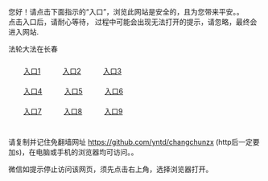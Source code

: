 您好！请点击下面指示的“入口”，浏览此网站是安全的，且为您带来平安。。 <br/>
点击入口后，请耐心等待， 过程中可能会出现无法打开的提示，请忽略，最终会进入网站. </br>

法轮大法在长春<br/>
<div style="padding:10px"><a style="margin:20px" target="_blank" href="https://d23o7syz0q1b8.cloudfront.net/2Qpsp?zmszo" id="ccLink1" rel="nofollow">入口1</a> <a target="_blank" style="margin:20px" href="https://d3ib7y1g8z34hg.cloudfront.net/2Qpsp?crsqhm" id="ccLink2" rel="nofollow">入口2</a> <a style="margin:20px" target="_blank" href="https://d39l3cex9oclc6.cloudfront.net/2Qpsp?vasxawra" id="ccLink3" rel="nofollow">入口3</a></div>

<div style="padding:10px" ><a style="margin:20px" target="_blank" href="https://d23o7syz0q1b8.cloudfront.net/2Qpsp?zmszo" id="ccLink4" rel="nofollow">入口4</a> <a style="margin:20px" href="https://d3ib7y1g8z34hg.cloudfront.net/2Qpsp?crsqhm" target="_blank" id="ccLink5" rel="nofollow">入口5</a> <a style="margin:20px" href="https://d39l3cex9oclc6.cloudfront.net/2Qpsp?vasxawra" target="_blank" id="ccLink6" rel="nofollow">入口6</a></div>

<div style="padding:10px"><a style="margin:20px" target="_blank" href="https://d23o7syz0q1b8.cloudfront.net/2Qpsp?zmszo" id="ccLink7" rel="nofollow">入口7</a> <a style="margin:20px" href="https://d3ib7y1g8z34hg.cloudfront.net/2Qpsp?crsqhm" target="_blank" id="ccLink8" rel="nofollow">入口8</a> <a style="margin:20px" target="_blank" href="https://d39l3cex9oclc6.cloudfront.net/2Qpsp?vasxawra" id="ccLink9" rel="nofollow">入口9</a></div>

<br/>



请复制并记住免翻墙网址 https://github.com/yntd/changchunzx (http后一定要加s)，在电脑或手机的浏览器均可访问。。<br/>

微信如提示停止访问该网页，须先点击右上角，选择浏览器打开。
